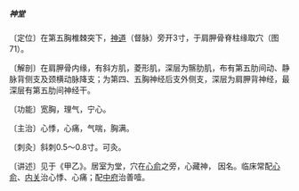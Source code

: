 ##### 神堂

〔定位〕在第五胸椎棘突下，[神道](https://www.gmzyjc.com/read/zjs/zjs3.2.2-0.0.1.3.11.md)（督脉）旁开3寸，于肩胛骨脊柱缘取穴（图71）。

〔解剖〕在肩胛骨内缘，有斜方肌，菱形肌，深层为髂肋肌，布有第五肋间动、静脉背侧支及颈横动脉降支；为第四、五胸神经后支外侧支，深层为肩胛背神经，最深层有第五肋间神经干。

〔功能〕宽胸，理气，宁心。

〔主治〕心悸，心痛，气喘，胸满。

〔刺灸〕斜刺0.5〜0.8寸。可灸。

〔讲述〕见于《甲乙》。居室为堂，穴在[心俞](https://www.gmzyjc.com/read/zjs/zjs3.1.7-8-0.0.1.3.15.md)之旁，心藏神， 因名。临床常配[心俞](https://www.gmzyjc.com/read/zjs/zjs3.1.7-8-0.0.1.3.15.md)、[内关](https://www.gmzyjc.com/read/zjs/zjs3.1.9-12-0.0.1.3.6.md)治心悸、心痛；配[中府](https://www.gmzyjc.com/read/zjs/zjs3.1.1-3-0.1.1.3.1.md)治善噎。
